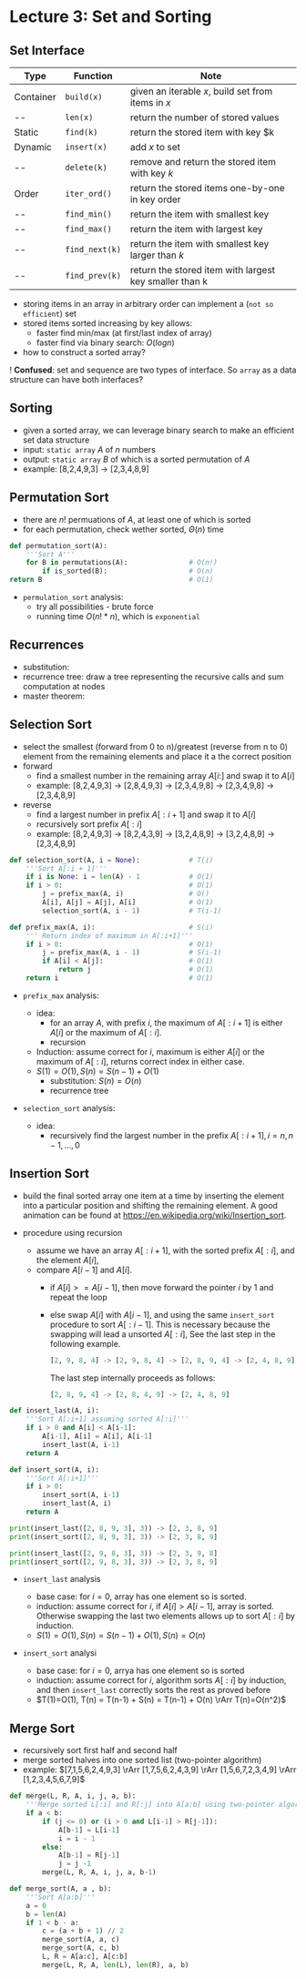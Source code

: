 # Lecture 3: Set and Sorting

## Set Interface

| Type      | Function       | Note                                                   |
| --------- | -------------- | ------------------------------------------------------ |
| Container | `build(x)`     | given an iterable $x$, build set from items in $x$     |
| --        | `len(x)`       | return the number of stored values                     |
| Static    | `find(k)`      | return the stored item with key $k                     |
| Dynamic   | `insert(x)`    | add $x$ to set                                         |
| --        | `delete(k)`    | remove and return the stored item with key $k$         |
| Order     | `iter_ord()`   | return the stored items one-by-one in key order        |
| --        | `find_min()`   | return the item with smallest key                      |
| --        | `find_max()`   | return the item with largest key                       |
| --        | `find_next(k)` | return the item with smallest key larger than $k$      |
| --        | `find_prev(k)` | return the stored item with largest key smaller than k |

- storing items in an array in arbitrary order can implement a (`not so efficient`) set
- stored items sorted increasing by key allows:
  - faster find min/max (at first/last index of array)
  - faster find via binary search: $O(logn)$
- how to construct a sorted array?

! **Confused**: set and sequence are two types of interface. So `array` as a data structure can have both interfaces?

## Sorting

- given a sorted array, we can leverage binary search to make an efficient set data structure
- input: `static array` $A$ of $n$ numbers
- output: `static array` $B$ of which is a sorted permutation of $A$
- example: [8,2,4,9,3] -> [2,3,4,8,9]
  
## Permutation Sort

- there are $n!$ permuations of $A$, at least one of which is sorted
- for each permutation, check wether sorted, $\Theta(n)$ time

```python
def permutation_sort(A):
    '''Sort A'''
    for B in permutations(A):               # O(n!)
        if is_sorted(B):                    # O(n)
return B                                    # O(1)
```

- `permulation_sort` analysis:
  - try all possibilities - brute force
  - running time $O(n!*n)$, which is `exponential`

## Recurrences

- substitution:
- recurrence tree: draw a tree representing the recursive calls and sum computation at nodes
- master theorem:

## Selection Sort
- select the smallest (forward from 0 to n)/greatest (reverse from n to 0) element from the remaining elements and place it a the correct position
- forward
  - find a smallest number in the remaining array $A[i:]$ and swap it to $A[i]$
  - example: [8,2,4,9,3] -> [2,8,4,9,3] -> [2,3,4,9,8] -> [2,3,4,9,8] -> [2,3,4,8,9]
- reverse
  - find a largest number in prefix $A[:i+1]$ and swap it to $A[i]$
  - recursively sort prefix $A[:i]$
  - example: [8,2,4,9,3] -> [8,2,4,3,9] -> [3,2,4,8,9] -> [3,2,4,8,9] -> [2,3,4,8,9]

```python
def selection_sort(A, i = None):            # T(i)
    '''Sort A[:i + 1]'''                
    if i is None: i = len(A) - 1            # O(1)
    if i > 0:                               # O(1)
        j = prefix_max(A, i)                # O()
        A[i], A[j] = A[j], A[i]             # O(1)
        selection_sort(A, i - 1)            # T(i-1)

def prefix_max(A, i):                       # S(i)
    ''' Return index of maximum in A[:i+1]'''
    if i > 0:                               # O(1)
        j = prefix_max(A, i - 1)            # S(i-1)
        if A[i] < A[j]:                     # O(1)
            return j                        # O(1)
    return i                                # O(1)
```

- `prefix_max` analysis:
  - idea: 
    - for an array $A$, with prefix $i$, the maximum of $A[:i+1]$ is either $A[i]$ or the maximum of $A[:i]$.
    - recursion
  - Induction: assume correct for $i$, maximum is either $A[i]$ or the maximum of $A[:i]$, returns correct index in either case.
  - $S(1) = O(1), S(n) = S(n-1) + O(1)$
    - substitution: $S(n) = O(n)$
    - recurrence tree


- `selection_sort` analysis:
  - idea:
    - recursively find the largest number in the prefix $A[:i+1], i = n, n-1, ..., 0$

## Insertion Sort
- build the final sorted array one item at a time by inserting the element into a particular position and shifting the remaining element. A good animation can be found at https://en.wikipedia.org/wiki/Insertion_sort.

- procedure using recursion 
  - assume we have an array $A[:i+1]$, with the sorted prefix $A[:i]$, and the element $A[i]$, 
  - compare $A[i-1]$ and $A[i]$. 
    - if $A[i] >= A[i-1]$, then move forward the pointer $i$ by 1 and repeat the loop 
    - else swap $A[i]$ with $A[i-1]$, and using the same `insert_sort` procedure to sort $A[:i-1]$. This is necessary because the swapping will lead a unsorted $A[:i]$, See the last step in the following example.
  
      ``` python
      [2, 9, 8, 4] -> [2, 9, 8, 4] -> [2, 8, 9, 4] -> [2, 4, 8, 9] 
      ```
        The last step internally proceeds as follows:
      ```python
      [2, 8, 9, 4] -> [2, 8, 4, 9] -> [2, 4, 8, 9]
      ```
      
```python
def insert_last(A, i):
    '''Sort A[:i+1] assuming sorted A[:i]'''
    if i > 0 and A[i] < A[i-1]:
        A[i-1], A[i] = A[i], A[i-1]
        insert_last(A, i-1)
    return A

def insert_sort(A, i):
    '''Sort A[:i+1]'''
    if i > 0:
        insert_sort(A, i-1)
        insert_last(A, i)
    return A

print(insert_last([2, 8, 9, 3], 3)) -> [2, 3, 8, 9]
print(insert_sort([2, 8, 9, 3], 3)) -> [2, 3, 8, 9]

print(insert_last([2, 9, 8, 3], 3)) -> [2, 3, 9, 8]
print(insert_sort([2, 9, 8, 3], 3)) -> [2, 3, 8, 9]
```

- `insert_last` analysis
  - base case: for $i=0$, array has one element so is sorted.
  - induction: assume correct for $i$, if $A[i] > A[i-1]$, array is sorted. Otherwise swapping the last two elements allows up to sort $A[:i]$ by induction.
  - $S(1) = O(1),S(n)=S(n-1)+O(1), S(n)=O(n)$

- `insert_sort` analysi
  - base case: for $i=0$, arrya has one element so is sorted
  - induction: assume correct for $i$, algorithm sorts $A[:i]$ by induction, and then `insert_last` correctly sorts the rest as proved before
  - $T(1)=O(1), T(n) = T(n-1) + S(n) = T(n-1) + O(n) \rArr T(n)=O(n^2)$  

## Merge Sort

- recursively sort first half and second half
- merge sorted halves into one sorted list (two-pointer algorithm)
- example: $[7,1,5,6,2,4,9,3] \rArr [1,7,5,6,2,4,3,9] \rArr [1,5,6,7,2,3,4,9] \rArr [1,2,3,4,5,6,7,9]$

```python
def merge(L, R, A, i, j, a, b):
    '''Merge sorted L[:i] and R[:j] into A[a:b] using two-pointer algorithm'''
    if a < b:
        if (j <= 0) or (i > 0 and L[i-1] > R[j-1]):
            A[b-1] = L[i-1]
            i = i - 1
        else:
            A[b-1] = R[j-1]
            j = j -1
        merge(L, R, A, i, j, a, b-1)

def merge_sort(A, a , b):
    '''Sort A[a:b]'''
    a = 0 
    b = len(A)
    if 1 < b - a:
        c = (a + b + 1) // 2
        merge_sort(A, a, c)
        merge_sort(A, c, b)
        L, R = A[a:c], A[c:b]
        merge(L, R, A, len(L), len(R), a, b)
```

